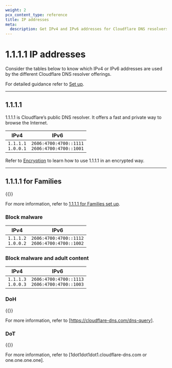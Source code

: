 ```yaml
---
weight: 2
pcx_content_type: reference
title: IP addresses
meta:
  description: Get IPv4 and IPv6 addresses for Cloudflare DNS resolvers, 1.1.1.1 and 1.1.1.1 for Families.
---
```


# 1.1.1.1 IP addresses

Consider the tables below to know which IPv4 or IPv6 addresses are used by the different Cloudflare DNS resolver offerings.

For detailed guidance refer to [Set up](/1.1.1.1/setup/).

---

## 1.1.1.1

1.1.1.1 is Cloudflare’s public DNS resolver. It offers a fast and private way to browse the Internet.

|       IPv4      |                    IPv6                   |
| --------------- | ----------------------------------------- |
| `1.1.1.1` <br/>`1.0.0.1` | `2606:4700:4700::1111` <br/>`2606:4700:4700::1001` |

Refer to [Encryption](/1.1.1.1/encryption/) to learn how to use 1.1.1.1 in an encrypted way.

---

## 1.1.1.1 for Families

{{<render file="_for-families-intro.md" >}} <br />

For more information, refer to [1.1.1.1 for Families set up](/1.1.1.1/setup/#1111-for-families).

### Block malware

|  IPv4            | IPv6                                      |
| -----------------|-------------------------------------------|
|  `1.1.1.2` <br/>`1.0.0.2` | `2606:4700:4700::1112` <br/>`2606:4700:4700::1002` |


### Block malware and adult content

|  IPv4            | IPv6                                      |
| -----------------|-------------------------------------------|
|  `1.1.1.3` <br/>`1.0.0.3` | `2606:4700:4700::1113` <br/>`2606:4700:4700::1003` |


### DoH

{{<render file="_for-families-intro.md" >}} <br />

For more information, refer to [https://cloudflare-dns.com/dns-query].


### DoT

{{<render file="_for-families-intro.md" >}} <br />

For more information, refer to [1dot1dot1dot1.cloudflare-dns.com or one.one.one.one].
